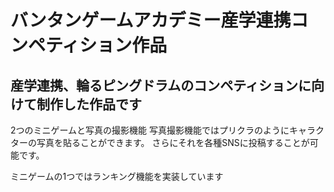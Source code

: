 # バンタンゲームアカデミー産学連携コンペティション作品
 
## 産学連携、輪るピングドラムのコンペティションに向けて制作した作品です

2つのミニゲームと写真の撮影機能
写真撮影機能ではプリクラのようにキャラクターの写真を貼ることができます。
さらにそれを各種SNSに投稿することが可能です。

ミニゲームの1つではランキング機能を実装しています
